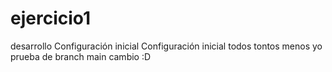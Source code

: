 # ejercicio1
desarrollo
 Configuración inicial
 Configuración inicial todos tontos menos yo
 prueba de branch
main
cambio :D
